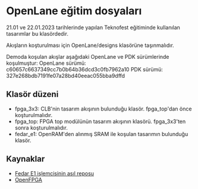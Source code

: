 # OpenLane eğitim dosyaları

21.01 ve 22.01.2023 tarihlerinde yapılan Teknofest eğitiminde kullanılan tasarımlar bu klasördedir.

Akışların koşturulması için OpenLane/designs klasörüne taşınmalıdır.

Demoda koşulan akışlar aşağıdaki OpenLane ve PDK sürümlerinde koşulmuştur:
OpenLane sürümü: c60657c6637349cc7b0b64b36dcd3c0fb7962a10
PDK sürümü: 327e268bdb7191fe07a28bd40eeac055bba9dffd

## Klasör düzeni
* fpga_3x3: CLB'nin tasarım akışının bulunduğu klasör. fpga_top'dan önce koşturulmalıdır.
* fpga_top: FPGA top modülünün tasarım akışının klasörü. fpga_3x3'ten sonra koşturulmalıdır.
* fedar_e1: OpenRAM'den alınmış SRAM ile koşulan tasarımın bulunduğu klasör.

## Kaynaklar
* [Fedar E1 işlemcisinin asıl reposu](https://github.com/eminfedar/fedar-e1-rv32i)
* [OpenFPGA](https://github.com/lnis-uofu/OpenFPGA)
